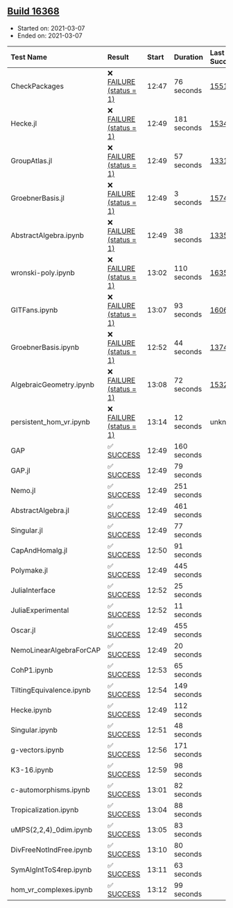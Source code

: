 ## [Build 16368](https://oscarci.mathematik.uni-kl.de/job/oscar/16368/)

* Started on: 2021-03-07
* Ended on: 2021-03-07

| Test Name    | Result | Start | Duration | Last Success | First Failure |
|:-------------|:-------|:------|:---------|:-------------|:--------------|
| CheckPackages | ❌ [FAILURE (status = 1)](https://oscarci.mathematik.uni-kl.de/job/oscar/16368/artifact/logs/build-16368/CheckPackages.log) | 12:47 | 76 seconds | [15514](https://oscarci.mathematik.uni-kl.de/job/oscar/15514/) | [15515](https://oscarci.mathematik.uni-kl.de/job/oscar/15515/) |
| Hecke.jl | ❌ [FAILURE (status = 1)](https://oscarci.mathematik.uni-kl.de/job/oscar/16368/artifact/logs/build-16368/Hecke.jl.log) | 12:49 | 181 seconds | [15344](https://oscarci.mathematik.uni-kl.de/job/oscar/15344/) | [15348](https://oscarci.mathematik.uni-kl.de/job/oscar/15348/) |
| GroupAtlas.jl | ❌ [FAILURE (status = 1)](https://oscarci.mathematik.uni-kl.de/job/oscar/16368/artifact/logs/build-16368/GroupAtlas.jl.log) | 12:49 | 57 seconds | [13311](https://oscarci.mathematik.uni-kl.de/job/oscar/13311/) | [13312](https://oscarci.mathematik.uni-kl.de/job/oscar/13312/) |
| GroebnerBasis.jl | ❌ [FAILURE (status = 1)](https://oscarci.mathematik.uni-kl.de/job/oscar/16368/artifact/logs/build-16368/GroebnerBasis.jl.log) | 12:49 | 3 seconds | [15745](https://oscarci.mathematik.uni-kl.de/job/oscar/15745/) | [15746](https://oscarci.mathematik.uni-kl.de/job/oscar/15746/) |
| AbstractAlgebra.ipynb | ❌ [FAILURE (status = 1)](https://oscarci.mathematik.uni-kl.de/job/oscar/16368/artifact/logs/build-16368/AbstractAlgebra.ipynb.log) | 12:49 | 38 seconds | [13355](https://oscarci.mathematik.uni-kl.de/job/oscar/13355/) | [13356](https://oscarci.mathematik.uni-kl.de/job/oscar/13356/) |
| wronski-poly.ipynb | ❌ [FAILURE (status = 1)](https://oscarci.mathematik.uni-kl.de/job/oscar/16368/artifact/logs/build-16368/wronski-poly.ipynb.log) | 13:02 | 110 seconds | [16359](https://oscarci.mathematik.uni-kl.de/job/oscar/16359/) | [16360](https://oscarci.mathematik.uni-kl.de/job/oscar/16360/) |
| GITFans.ipynb | ❌ [FAILURE (status = 1)](https://oscarci.mathematik.uni-kl.de/job/oscar/16368/artifact/logs/build-16368/GITFans.ipynb.log) | 13:07 | 93 seconds | [16068](https://oscarci.mathematik.uni-kl.de/job/oscar/16068/) | [16069](https://oscarci.mathematik.uni-kl.de/job/oscar/16069/) |
| GroebnerBasis.ipynb | ❌ [FAILURE (status = 1)](https://oscarci.mathematik.uni-kl.de/job/oscar/16368/artifact/logs/build-16368/GroebnerBasis.ipynb.log) | 12:52 | 44 seconds | [13748](https://oscarci.mathematik.uni-kl.de/job/oscar/13748/) | [13749](https://oscarci.mathematik.uni-kl.de/job/oscar/13749/) |
| AlgebraicGeometry.ipynb | ❌ [FAILURE (status = 1)](https://oscarci.mathematik.uni-kl.de/job/oscar/16368/artifact/logs/build-16368/AlgebraicGeometry.ipynb.log) | 13:08 | 72 seconds | [15322](https://oscarci.mathematik.uni-kl.de/job/oscar/15322/) | [15323](https://oscarci.mathematik.uni-kl.de/job/oscar/15323/) |
| persistent_hom_vr.ipynb | ❌ [FAILURE (status = 1)](https://oscarci.mathematik.uni-kl.de/job/oscar/16368/artifact/logs/build-16368/persistent_hom_vr.ipynb.log) | 13:14 | 12 seconds | unknown | unknown |
| GAP | ✅ [SUCCESS](https://oscarci.mathematik.uni-kl.de/job/oscar/16368/artifact/logs/build-16368/GAP.log) | 12:49 | 160 seconds |  |  |
| GAP.jl | ✅ [SUCCESS](https://oscarci.mathematik.uni-kl.de/job/oscar/16368/artifact/logs/build-16368/GAP.jl.log) | 12:49 | 79 seconds |  |  |
| Nemo.jl | ✅ [SUCCESS](https://oscarci.mathematik.uni-kl.de/job/oscar/16368/artifact/logs/build-16368/Nemo.jl.log) | 12:49 | 251 seconds |  |  |
| AbstractAlgebra.jl | ✅ [SUCCESS](https://oscarci.mathematik.uni-kl.de/job/oscar/16368/artifact/logs/build-16368/AbstractAlgebra.jl.log) | 12:49 | 461 seconds |  |  |
| Singular.jl | ✅ [SUCCESS](https://oscarci.mathematik.uni-kl.de/job/oscar/16368/artifact/logs/build-16368/Singular.jl.log) | 12:49 | 77 seconds |  |  |
| CapAndHomalg.jl | ✅ [SUCCESS](https://oscarci.mathematik.uni-kl.de/job/oscar/16368/artifact/logs/build-16368/CapAndHomalg.jl.log) | 12:50 | 91 seconds |  |  |
| Polymake.jl | ✅ [SUCCESS](https://oscarci.mathematik.uni-kl.de/job/oscar/16368/artifact/logs/build-16368/Polymake.jl.log) | 12:49 | 445 seconds |  |  |
| JuliaInterface | ✅ [SUCCESS](https://oscarci.mathematik.uni-kl.de/job/oscar/16368/artifact/logs/build-16368/JuliaInterface.log) | 12:52 | 25 seconds |  |  |
| JuliaExperimental | ✅ [SUCCESS](https://oscarci.mathematik.uni-kl.de/job/oscar/16368/artifact/logs/build-16368/JuliaExperimental.log) | 12:52 | 11 seconds |  |  |
| Oscar.jl | ✅ [SUCCESS](https://oscarci.mathematik.uni-kl.de/job/oscar/16368/artifact/logs/build-16368/Oscar.jl.log) | 12:49 | 455 seconds |  |  |
| NemoLinearAlgebraForCAP | ✅ [SUCCESS](https://oscarci.mathematik.uni-kl.de/job/oscar/16368/artifact/logs/build-16368/NemoLinearAlgebraForCAP.log) | 12:49 | 20 seconds |  |  |
| CohP1.ipynb | ✅ [SUCCESS](https://oscarci.mathematik.uni-kl.de/job/oscar/16368/artifact/logs/build-16368/CohP1.ipynb.log) | 12:53 | 65 seconds |  |  |
| TiltingEquivalence.ipynb | ✅ [SUCCESS](https://oscarci.mathematik.uni-kl.de/job/oscar/16368/artifact/logs/build-16368/TiltingEquivalence.ipynb.log) | 12:54 | 149 seconds |  |  |
| Hecke.ipynb | ✅ [SUCCESS](https://oscarci.mathematik.uni-kl.de/job/oscar/16368/artifact/logs/build-16368/Hecke.ipynb.log) | 12:49 | 112 seconds |  |  |
| Singular.ipynb | ✅ [SUCCESS](https://oscarci.mathematik.uni-kl.de/job/oscar/16368/artifact/logs/build-16368/Singular.ipynb.log) | 12:51 | 48 seconds |  |  |
| g-vectors.ipynb | ✅ [SUCCESS](https://oscarci.mathematik.uni-kl.de/job/oscar/16368/artifact/logs/build-16368/g-vectors.ipynb.log) | 12:56 | 171 seconds |  |  |
| K3-16.ipynb | ✅ [SUCCESS](https://oscarci.mathematik.uni-kl.de/job/oscar/16368/artifact/logs/build-16368/K3-16.ipynb.log) | 12:59 | 98 seconds |  |  |
| c-automorphisms.ipynb | ✅ [SUCCESS](https://oscarci.mathematik.uni-kl.de/job/oscar/16368/artifact/logs/build-16368/c-automorphisms.ipynb.log) | 13:01 | 82 seconds |  |  |
| Tropicalization.ipynb | ✅ [SUCCESS](https://oscarci.mathematik.uni-kl.de/job/oscar/16368/artifact/logs/build-16368/Tropicalization.ipynb.log) | 13:04 | 88 seconds |  |  |
| uMPS(2,2,4)_0dim.ipynb | ✅ [SUCCESS](https://oscarci.mathematik.uni-kl.de/job/oscar/16368/artifact/logs/build-16368/uMPS-2-2-4-_0dim.ipynb.log) | 13:05 | 83 seconds |  |  |
| DivFreeNotIndFree.ipynb | ✅ [SUCCESS](https://oscarci.mathematik.uni-kl.de/job/oscar/16368/artifact/logs/build-16368/DivFreeNotIndFree.ipynb.log) | 13:10 | 80 seconds |  |  |
| SymAlgIntToS4rep.ipynb | ✅ [SUCCESS](https://oscarci.mathematik.uni-kl.de/job/oscar/16368/artifact/logs/build-16368/SymAlgIntToS4rep.ipynb.log) | 13:11 | 63 seconds |  |  |
| hom_vr_complexes.ipynb | ✅ [SUCCESS](https://oscarci.mathematik.uni-kl.de/job/oscar/16368/artifact/logs/build-16368/hom_vr_complexes.ipynb.log) | 13:12 | 99 seconds |  |  |
